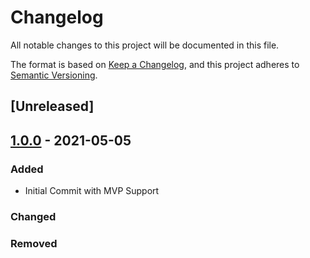 # Changelog
All notable changes to this project will be documented in this file.

The format is based on [Keep a Changelog](https://keepachangelog.com/en/1.0.0/),
and this project adheres to [Semantic Versioning](https://semver.org/spec/v2.0.0.html).

## [Unreleased]

## [1.0.0] - 2021-05-05
### Added
- Initial Commit with MVP Support

### Changed

### Removed

[1.0.0]: https://github.com/jadiagaurang/ScreenshotCrew/compare/v1.0.0...HEAD
[1.0.0]: https://github.com/jadiagaurang/ScreenshotCrew/releases/tag/v1.0.0